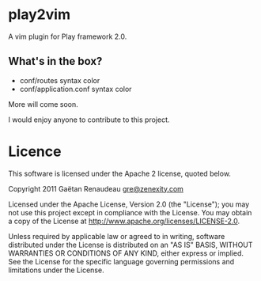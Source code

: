play2vim
========

A vim plugin for Play framework 2.0.

What's in the box?
------------------

* conf/routes syntax color
* conf/application.conf syntax color

More will come soon.

I would enjoy anyone to contribute to this project.


Licence
=======

This software is licensed under the Apache 2 license, quoted below.

Copyright 2011 Gaëtan Renaudeau <gre@zenexity.com>

Licensed under the Apache License, Version 2.0 (the "License"); you may not use this project except in compliance with the License. You may obtain a copy of the License at http://www.apache.org/licenses/LICENSE-2.0.

Unless required by applicable law or agreed to in writing, software distributed under the License is distributed on an "AS IS" BASIS, WITHOUT WARRANTIES OR CONDITIONS OF ANY KIND, either express or implied. See the License for the specific language governing permissions and limitations under the License.


